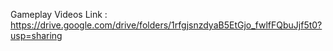 Gameplay Videos Link : https://drive.google.com/drive/folders/1rfgjsnzdyaB5EtGjo_fwlfFQbuJjf5t0?usp=sharing
